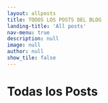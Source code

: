 ```yaml
---
layout: allposts
title: TODOS LOS POSTS DEL BLOG
landing-title: 'All posts'
nav-menu: true
description: null
image: null
author: null
show_tile: false
---
```


<h1>Todas los Posts</h1>
